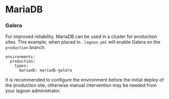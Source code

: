 # MariaDB

### Galera

For improved reliability, MariaDB can be used in a cluster for production sites.
This example, when placed in `.lagoon.yml` will enable Galera on the
`production` branch.

```
environments:
  production:
    types:
      mariadb: mariadb-galera
```

It is recommended to configure the environment before the initial deploy of the
production site, otherwise manual intervention may be needed from your lagoon
administrator.

